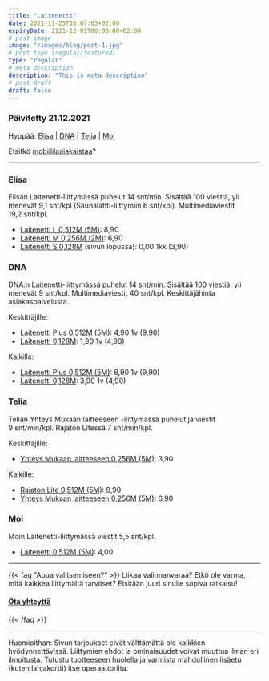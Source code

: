 ```yaml
---
title: "Laitenetti"
date: 2021-11-25T16:07:03+02:00
expiryDate: 2121-12-01T00:00:00+02:00
# post image
image: "/images/blog/post-1.jpg"
# post type (regular/featured)
type: "regular"
# meta description
description: "This is meta description"
# post draft
draft: false
---
```


### Päivitetty 21.12.2021

Hyppää: [Elisa](#laite-elisa) | [DNA](#laite-dna) | [Telia](#laite-telia) | [Moi](#laite-moi)

Etsitkö [mobiililaajakaistaa](/liittymat/netti)?

<hr>

<a name="laite-elisa"></a>
### Elisa

Elisan Laitenetti-liittymässä puhelut 14&nbsp;snt/min. Sisältää 100 viestiä, yli menevät 9,1&nbsp;snt/kpl (Saunalahti-liittymiin 6&nbsp;snt/kpl). Multimediaviestit 19,2&nbsp;snt/kpl.

* [Laitenetti L 0,512M (5M)][EL]: 8,90
* [Laitenetti M 0,256M (2M)][EL]: 6,90
* [Laitenetti S 0,128M][ELT] (sivun lopussa): 0,00 1kk (3,90)

[EL]: https://elisa.fi/laitesim
[ELT]: https://elisa.fi/kauppa/tarjoukset#services

<a name="laite-dna"></a>
### DNA

DNA:n Laitenetti-liittymässä puhelut 14&nbsp;snt/min. Sisältää 100 viestiä, yli menevät 9&nbsp;snt/kpl. Multimediaviestit 40&nbsp;snt/kpl. Keskittäjähinta asiakaspalvelusta.

Keskittäjille:
* [Laitenetti Plus 0,512M (5M)]: 4,90 1v (9,90)
* [Laitenetti 0,128M]: 1,90 1v (4,90)

Kaikille:
* [Laitenetti Plus 0,512M (5M)]: 8,90 1v (9,90)
* [Laitenetti 0,128M]: 3,90 1v (4,90)

[Laitenetti Plus 0,512M (5M)]: https://kauppa4.dna.fi/c/DNA-Laitenetti-Plus/p/QDS00002
[Laitenetti 0,128M]: https://kauppa4.dna.fi/c/DNA-Laitenetti/p/QDS00001

<a name="laite-telia"></a>
### Telia

Telian Yhteys Mukaan laitteeseen -liittymässä puhelut ja viestit 9&nbsp;snt/min/kpl. Rajaton Litessä 7&nbsp;snt/min/kpl.

Keskittäjille:
* [Yhteys Mukaan laitteeseen 0,256M (5M)][tl2m-keski]: 3,90

Kaikille:
* [Rajaton Lite 0,512M (5M)][tl5m]: 9,90
* [Yhteys Mukaan laitteeseen 0,256M (5M)][tl2m]: 6,90

[tl2m-keski]: https://kauppa.telia.fi/yksityisille/tuotteet/liittyma.aspx?Subscription=Data&Plan=YhteysLaitteeseenKeskittajalle
[tl5m]: https://kauppa.telia.fi/yksityisille/tuotteet/liittyma.aspx?Subscription=Voice&Plan=RajatonLite05M
[tl2m]: https://kauppa.telia.fi/yksityisille/tuotteet/liittyma.aspx?Subscription=Data&Plan=YhteysLaitteeseen

[TL]: https://www.telia.fi/kauppa/liittymat/laitenetti

<a name="laite-moi"></a>
### Moi

Moin Laitenetti-liittymässä viestit 5,5&nbsp;snt/kpl.

* [Laitenetti 0,512M (5M)][ML]: 4,00

[ML]: https://www.moi.fi/laitenetti

<hr>

{{< faq "Apua valitsemiseen?" >}}
Liikaa valinnanvaraa? Etkö ole varma, mitä kaikkea liittymältä tarvitset? Etsitään juuri sinulle sopiva ratkaisu!

#### [Ota yhteyttä <i class="fas fa-arrow-right"></i>](/ota-yhteytta)
{{< /faq >}}

<hr>

Huomioithan: Sivun tarjoukset eivät välttämättä ole kaikkien hyödynnettävissä. Liittymien ehdot ja ominaisuudet voivat muuttua ilman eri ilmoitusta. Tutustu tuotteeseen huolella ja varmista mahdollinen lisäetu (kuten lahjakortti) itse operaattorilta.
